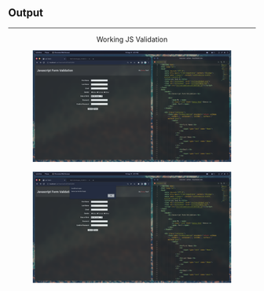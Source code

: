 ## Output
---------
<p align="center">Working JS Validation</p>
<p align="center">
    <img src="Screenshots/Output-1.png" width="80%" height="40%"/><br><br>
    <img src="Screenshots/Output-2.png" width="80%" height="40%"/>
</p>